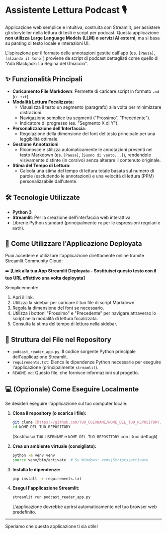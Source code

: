 # Assistente Lettura Podcast 🎙️

Applicazione web semplice e intuitiva, costruita con Streamlit, per assistere gli storyteller nella lettura di testi e script per podcast. Questa applicazione **non utilizza Large Language Models (LLM) o servizi AI esterni**, ma si basa su parsing di testo locale e interazioni UI.

L'ispirazione per il formato delle annotazioni gestite dall'app (es. `[Pausa]`, `[alzando il tono]`) proviene da script di podcast dettagliati come quello di "Ada Blackjack: La Regina del Ghiaccio".

## ✨ Funzionalità Principali

* **Caricamento File Markdown**: Permette di caricare script in formato `.md` (o `.txt`).
* **Modalità Lettura Focalizzata**:
    * Visualizza il testo un segmento (paragrafo) alla volta per minimizzare distrazioni.
    * Navigazione semplice tra segmenti ("Prossimo", "Precedente").
    * Indicatore di progresso (es. "Segmento X di Y").
* **Personalizzazione dell'Interfaccia**:
    * Regolazione della dimensione del font del testo principale per una leggibilità ottimale.
* **Gestione Annotazioni**:
    * Riconosce e stilizza automaticamente le annotazioni presenti nel testo Markdown (es. `[Pausa]`, `[Suono di vento...]`), rendendole visivamente distinte (in corsivo) senza alterare il contenuto originale.
* **Stima del Tempo di Lettura**:
    * Calcola una stima del tempo di lettura totale basata sul numero di parole (escludendo le annotazioni) e una velocità di lettura (PPM) personalizzabile dall'utente.

## 🛠️ Tecnologie Utilizzate

* **Python 3**
* **Streamlit**: Per la creazione dell'interfaccia web interattiva.
* Librerie Python standard (principalmente `re` per le espressioni regolari e `math`).

## 🚀 Come Utilizzare l'Applicazione Deployata

Puoi accedere e utilizzare l'applicazione direttamente online tramite Streamlit Community Cloud:

➡️ **[Link alla tua App Streamlit Deployata - Sostituisci questo testo con il tuo URL effettivo una volta deployata]**

Semplicemente:
1.  Apri il link.
2.  Utilizza la sidebar per caricare il tuo file di script Markdown.
3.  Regola la dimensione del font se necessario.
4.  Utilizza i bottoni "Prossimo" e "Precedente" per navigare attraverso lo script nella modalità di lettura focalizzata.
5.  Consulta la stima del tempo di lettura nella sidebar.

## 📁 Struttura dei File nel Repository

* `podcast_reader_app.py`: Il codice sorgente Python principale dell'applicazione Streamlit.
* `requirements.txt`: Elenca le dipendenze Python necessarie per eseguire l'applicazione (principalmente `streamlit`).
* `README.md`: Questo file, che fornisce informazioni sul progetto.

## 💻 (Opzionale) Come Eseguire Localmente

Se desideri eseguire l'applicazione sul tuo computer locale:

1.  **Clona il repository (o scarica i file):**
    ```bash
    git clone [https://github.com/TUO_USERNAME/NOME_DEL_TUO_REPOSITORY.git](https://github.com/TUO_USERNAME/NOME_DEL_TUO_REPOSITORY.git)
    cd NOME_DEL_TUO_REPOSITORY
    ```
    (Sostituisci `TUO_USERNAME` e `NOME_DEL_TUO_REPOSITORY` con i tuoi dettagli)

2.  **Crea un ambiente virtuale (consigliato):**
    ```bash
    python -m venv venv
    source venv/bin/activate  # Su Windows: venv\Scripts\activate
    ```

3.  **Installa le dipendenze:**
    ```bash
    pip install -r requirements.txt
    ```

4.  **Esegui l'applicazione Streamlit:**
    ```bash
    streamlit run podcast_reader_app.py
    ```
    L'applicazione dovrebbe aprirsi automaticamente nel tuo browser web predefinito.

---

Speriamo che questa applicazione ti sia utile!
